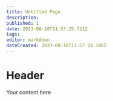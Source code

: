 ```yaml
---
title: Untitled Page
description: 
published: 1
date: 2023-08-10T11:57:25.721Z
tags: 
editor: markdown
dateCreated: 2023-08-10T11:57:24.106Z
---
```


# Header
Your content here